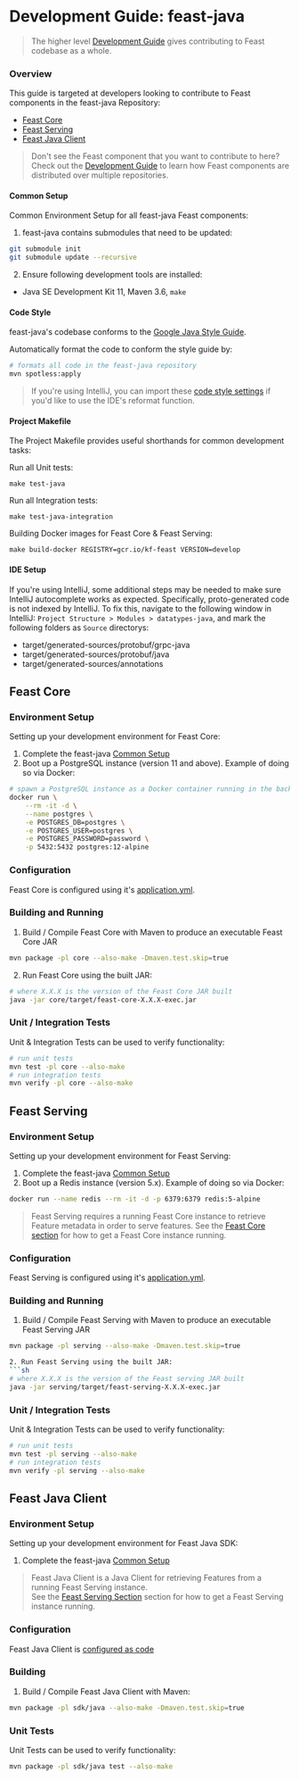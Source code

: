 # Development Guide: feast-java
> The higher level [Development Guide](https://docs.feast.dev/contributing/development-guide)
> gives contributing to Feast codebase as a whole.

### Overview
This guide is targeted at developers looking to contribute to Feast components in
the feast-java Repository:
- [Feast Core](#feast-core)
- [Feast Serving](#feast-serving)
- [Feast Java Client](#feast-java-client)

> Don't see the Feast component that you want to contribute to here?  
> Check out the [Development Guide](https://docs.feast.dev/contributing/development-guide)
> to learn how Feast components are distributed over multiple repositories.

#### Common Setup
Common Environment Setup for all feast-java Feast components:
1. feast-java contains submodules that need to be updated:
```sh
git submodule init
git submodule update --recursive
```
2. Ensure following development tools are installed:
- Java SE Development Kit 11, Maven 3.6, `make`

#### Code Style
feast-java's codebase conforms to the [Google Java Style Guide](https://google.github.io/styleguide/javaguide.html).

Automatically format the code to conform the style guide by:

```sh
# formats all code in the feast-java repository
mvn spotless:apply
```

> If you're using IntelliJ, you can import these [code style settings](https://github.com/google/styleguide/blob/gh-pages/intellij-java-google-style.xml)
> if you'd like to use the IDE's reformat function.

#### Project Makefile
The Project Makefile provides useful shorthands for common development tasks:


Run all Unit tests:
```
make test-java
```

Run all Integration tests:
```
make test-java-integration
```

Building Docker images for Feast Core &amp; Feast Serving:
```
make build-docker REGISTRY=gcr.io/kf-feast VERSION=develop
```


#### IDE Setup
If you're using IntelliJ, some additional steps may be needed to make sure IntelliJ autocomplete works as expected.
Specifically, proto-generated code is not indexed by IntelliJ. To fix this, navigate to the following window in IntelliJ:
`Project Structure > Modules > datatypes-java`, and mark the following folders as `Source` directorys:
- target/generated-sources/protobuf/grpc-java
- target/generated-sources/protobuf/java
- target/generated-sources/annotations


## Feast Core
### Environment Setup
Setting up your development environment for Feast Core:
1. Complete the feast-java [Common Setup](#common-setup)
2. Boot up a PostgreSQL instance (version 11 and above). Example of doing so via Docker:
```sh
# spawn a PostgreSQL instance as a Docker container running in the background
docker run \
    --rm -it -d \
    --name postgres \
    -e POSTGRES_DB=postgres \
    -e POSTGRES_USER=postgres \
    -e POSTGRES_PASSWORD=password \
    -p 5432:5432 postgres:12-alpine
```

### Configuration
Feast Core is configured using it's [application.yml](https://docs.feast.dev/reference/configuration-reference#1-feast-core-and-feast-online-serving).

### Building and Running
1. Build / Compile Feast Core with Maven to produce an executable Feast Core JAR
```sh
mvn package -pl core --also-make -Dmaven.test.skip=true 
```

2. Run Feast Core using the built JAR:
```sh
# where X.X.X is the version of the Feast Core JAR built
java -jar core/target/feast-core-X.X.X-exec.jar
```

### Unit / Integration Tests
Unit &amp; Integration Tests can be used to verify functionality:
```sh
# run unit tests
mvn test -pl core --also-make
# run integration tests
mvn verify -pl core --also-make
```

## Feast Serving
### Environment Setup
Setting up your development environment for Feast Serving:
1. Complete the feast-java [Common Setup](#common-setup)
2. Boot up a Redis instance (version 5.x). Example of doing so via Docker:
```sh
docker run --name redis --rm -it -d -p 6379:6379 redis:5-alpine
```

> Feast Serving requires a running Feast Core instance to retrieve Feature metadata
> in order to serve features. See the [Feast Core section](#feast-core) for
> how to get a Feast Core instance running.  
 
### Configuration
Feast Serving is configured using it's [application.yml](https://docs.feast.dev/reference/configuration-reference#1-feast-core-and-feast-online-serving).

### Building and Running
1. Build / Compile Feast Serving with Maven to produce an executable Feast Serving JAR
```sh
mvn package -pl serving --also-make -Dmaven.test.skip=true 

2. Run Feast Serving using the built JAR:
```sh
# where X.X.X is the version of the Feast serving JAR built
java -jar serving/target/feast-serving-X.X.X-exec.jar
```

### Unit / Integration Tests
Unit &amp; Integration Tests can be used to verify functionality:
```sh
# run unit tests
mvn test -pl serving --also-make
# run integration tests
mvn verify -pl serving --also-make
```

## Feast Java Client
### Environment Setup
Setting up your development environment for Feast Java SDK:
1. Complete the feast-java [Common Setup](#common-setup)

> Feast Java Client is a Java Client for retrieving Features from a running Feast Serving instance.  
> See the [Feast Serving Section](#feast-serving) section for how to get a Feast Serving instance running.

### Configuration
Feast Java Client is [configured as code](https://docs.feast.dev/v/master/reference/configuration-reference#4-feast-java-and-go-sdk)

### Building
1. Build / Compile Feast Java Client with Maven:

```sh
mvn package -pl sdk/java --also-make -Dmaven.test.skip=true
```

### Unit Tests
Unit Tests can be used to verify functionality:

```sh
mvn package -pl sdk/java test --also-make
```
